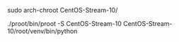 sudo arch-chroot CentOS-Stream-10/

./proot/bin/proot -S CentOS-Stream-10 CentOS-Stream-10/root/venv/bin/python
